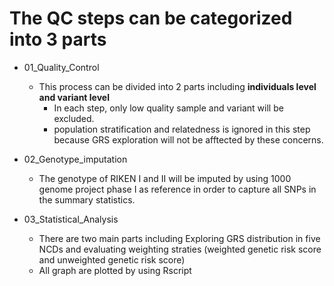 # The QC steps can be categorized into 3 parts
- 01_Quality_Control <br/>
  - This process can be divided into 2 parts including **individuals level and variant level**
    - In each step, only low quality sample and variant will be excluded.
    - population stratification and relatedness is ignored in this step because GRS exploration will not be afftected by these concerns.

- 02_Genotype_imputation <br/>
  - The genotype of RIKEN I and II will be imputed by using 1000 genome project phase I as reference in order to capture all SNPs in the summary statistics.

- 03_Statistical_Analysis <br/>
  - There are two main parts including Exploring GRS distribution in five NCDs and evaluating weighting straties (weighted genetic risk score and unweighted genetic risk score)
  - All graph are plotted by using Rscript 
